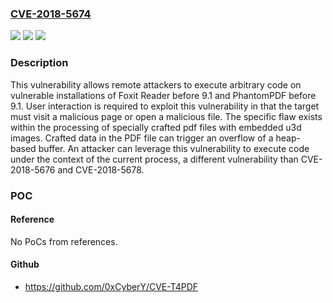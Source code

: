 ### [CVE-2018-5674](https://cve.mitre.org/cgi-bin/cvename.cgi?name=CVE-2018-5674)
![](https://img.shields.io/static/v1?label=Product&message=n%2Fa&color=blue)
![](https://img.shields.io/static/v1?label=Version&message=n%2Fa&color=blue)
![](https://img.shields.io/static/v1?label=Vulnerability&message=n%2Fa&color=brighgreen)

### Description

This vulnerability allows remote attackers to execute arbitrary code on vulnerable installations of Foxit Reader before 9.1 and PhantomPDF before 9.1. User interaction is required to exploit this vulnerability in that the target must visit a malicious page or open a malicious file. The specific flaw exists within the processing of specially crafted pdf files with embedded u3d images. Crafted data in the PDF file can trigger an overflow of a heap-based buffer. An attacker can leverage this vulnerability to execute code under the context of the current process, a different vulnerability than CVE-2018-5676 and CVE-2018-5678.

### POC

#### Reference
No PoCs from references.

#### Github
- https://github.com/0xCyberY/CVE-T4PDF

